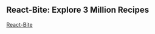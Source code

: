 
## React-Bite: Explore 3 Million Recipes
[React-Bite](https://react-bite-km9jk2s7i-impiyushkashyap.vercel.app/)
